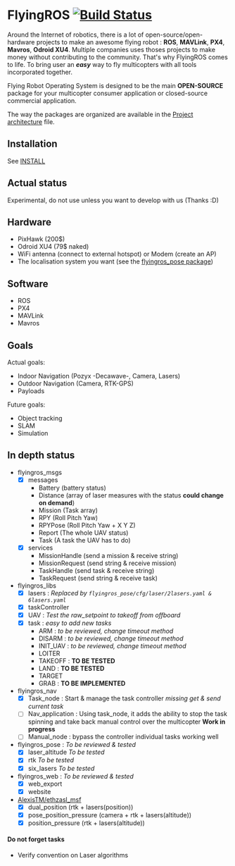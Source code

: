 FlyingROS [![Build Status](https://api.travis-ci.org/AlexisTM/flyingros.svg?branch=master)](https://travis-ci.org/AlexisTM/flyingros)
==============

Around the Internet of robotics, there is a lot of open-source/open-hardware projects to make an awesome flying robot : **ROS**, **MAVLink**, **PX4**, **Mavros**, **Odroid XU4**. Multiple companies uses thoses projects to make money without contributing to the community. That's why FlyingROS comes to life. To bring user an ***easy*** way to fly multicopters with all tools incorporated together.

Flying Robot Operating System is designed to be the main **OPEN-SOURCE** package for your multicopter consumer application or closed-source commercial application.

The way the packages are organized are available in the [Project architecture](PROJECT_ARCHITECTURE.MD) file.

Installation
------------

See [INSTALL](INSTALL.md)
 
Actual status
------------

Experimental, do not use unless you want to develop with us (Thanks :D)

Hardware
------------

* PixHawk (200$)
* Odroid XU4 (79$ naked)
* WiFi antenna (connect to external hotspot) or Modem (create an AP)
* The localisation system you want (see the [flyingros_pose package](flyingros_pose))

Software
-----------

* ROS
* PX4
* MAVLink
* Mavros

Goals
------------

Actual goals:

* Indoor Navigation (Pozyx -Decawave-, Camera, Lasers)
* Outdoor Navigation (Camera, RTK-GPS)
* Payloads 

Future goals:

* Object tracking 
* SLAM
* Simulation

In depth status
------------

* flyingros_msgs
  - [x] messages
    * Battery     (battery status)
    * Distance    (array of laser measures with the status **could change on demand**)
    * Mission     (Task array)
    * RPY         (Roll Pitch Yaw)
    * RPYPose     (Roll Pitch Yaw + X Y Z)
    * Report      (The whole UAV status)
    * Task        (A task the UAV has to do)
  - [x] services
    * MissionHandle  (send a mission & receive string)
    * MissionRequest (send string & receive mission)
    * TaskHandle     (send task & receive string)
    * TaskRequest    (send string & receive task)
* flyingros_libs  
  - [x] lasers : *Replaced by `flyingros_pose/cfg/laser/2lasers.yaml & 6lasers.yaml`*
  - [x] taskController
  - [x] UAV : *Test the raw_setpoint to takeoff from offboard*
  - [x] task : *easy to add new tasks*
    * ARM : *to be reviewed, change timeout method*
    * DISARM : *to be reviewed, change timeout method*
    * INIT_UAV : *to be reviewed, change timeout method*
    * LOITER
    * TAKEOFF : **TO BE TESTED**
    * LAND : **TO BE TESTED**
    * TARGET
    * GRAB : **TO BE IMPLEMENTED**
* flyingros_nav
  - [x] Task_node : Start & manage the task controller *missing get & send current task*
  - [ ] Nav\_application : Using task\_node, it adds the ability to stop the task spinning and take back manual control over the multicopter  **Work in progress**
  - [ ] Manual_node : bypass the controller 
    individual tasks working well
* flyingros_pose :  *To be reviewed & tested*
  - [x] laser_altitude *To be tested*
  - [x] rtk *To be tested*
  - [x] six_lasers *To be tested*
* flyingros_web :  *To be reviewed & tested*
  - [x] web_export
  - [x] website
* [AlexisTM/ethzasl_msf](https://github.com/AlexisTM/ethzasl_msf) 
  - [x] dual_position (rtk + lasers(position))
  - [x] pose\_position\_pressure (camera + rtk + lasers(altitude))
  - [x] position\_pressure (rtk + lasers(altitude))

#### Do not forget tasks 

* Verify convention on Laser algorithms
